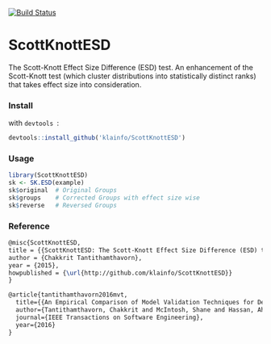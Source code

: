 [![Build Status](https://travis-ci.org/klainfo/ScottKnottESD.svg?branch=master)](https://travis-ci.org/klainfo/ScottKnottESD) 


# ScottKnottESD
The Scott-Knott Effect Size Difference (ESD) test.
An enhancement of the Scott-Knott test (which cluster distributions into statistically distinct ranks) that takes effect size into consideration.


### Install
with `devtools `:
```r
devtools::install_github('klainfo/ScottKnottESD')
```
### Usage
```r
library(ScottKnottESD)
sk <- SK.ESD(example)
sk$original  # Original Groups
sk$groups    # Corrected Groups with effect size wise
sk$reverse   # Reversed Groups
```

### Reference
```tex
@misc{ScottKnottESD,
title = {{ScottKnottESD: The Scott-Knott Effect Size Difference (ESD) test}},
author = {Chakkrit Tantithamthavorn},
year = {2015},
howpublished = {\url{http://github.com/klainfo/ScottKnottESD}}
}

@article{tantithamthavorn2016mvt,
  title={{An Empirical Comparison of Model Validation Techniques for Defect Prediction Model}},
  author={Tantithamthavorn, Chakkrit and McIntosh, Shane and Hassan, Ahmed E and Matsumoto, Kenichi},
  journal={IEEE Transactions on Software Engineering},
  year={2016}
}

```
